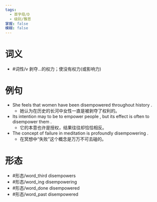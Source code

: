```yaml
---
tags:
  - 首字母/D
  - 级别/雅思
掌握: false
模糊: false
---
```

# 词义
- #词性/v  剥夺…的权力；使没有权力(或影响力)
# 例句
- She feels that women have been disempowered throughout history .
	- 她认为在历史的长河中女性一直是被剥夺了权利的。
- Its intention may to be to empower people , but its effect is often to disempower them .
	- 它的本意也许是授权，结果往往却恰恰相反。
- The concept of failure in meditation is profoundly disempowering .
	- 在冥想中“失败”这个概念是万万不可去碰的。
# 形态
- #形态/word_third disempowers
- #形态/word_ing disempowering
- #形态/word_done disempowered
- #形态/word_past disempowered
